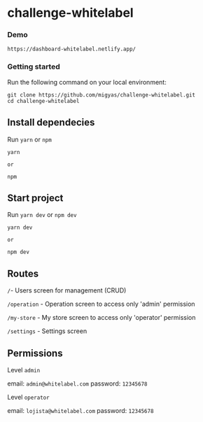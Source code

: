 # challenge-whitelabel

### Demo

`https://dashboard-whitelabel.netlify.app/`

### Getting started

Run the following command on your local environment:

```shell
git clone https://github.com/migyas/challenge-whitelabel.git
cd challenge-whitelabel
```

## Install dependecies

Run `yarn` or `npm`

```shell
yarn
```
`or`
```shell
npm
```

## Start project

Run `yarn dev` or `npm dev`

```shell
yarn dev
```
`or`
```shell
npm dev
``` 

## Routes

`/`- Users screen for management (CRUD)

`/operation` - Operation screen to access only 'admin' permission

`/my-store` - My store screen to access only 'operator' permission

`/settings` - Settings screen

## Permissions

Level `admin`

email: `admin@whitelabel.com`
password: `12345678`

Level `operator`

email: `lojista@whitelabel.com`
password: `12345678`
